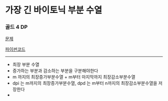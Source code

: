 # 가장 긴 바이토닉 부분 수열
### 골드 4 DP
[문제](https://www.acmicpc.net/problem/11054)

[파이썬코드](11054.py)

---

- 최장 부분 수열
- 증가하는 부분과 감소하는 부분을 구분해야한다
- m 까지의 최장증가부분수열 + m부터 마지막까지 최장감소부분수열
- dpi 는 m까지의 최장증가부분수열, dpd 는 m부터 n까지의 최장감소부분수열을 저장한다
- 